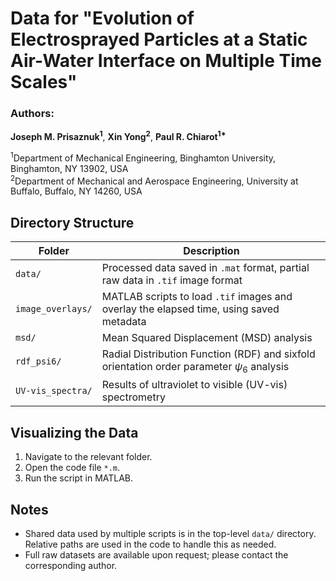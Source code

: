 # Data for "Evolution of Electrosprayed Particles at a Static Air-Water Interface on Multiple Time Scales"

### Authors:
**Joseph M. Prisaznuk<sup>1</sup>**, **Xin Yong<sup>2</sup>**, **Paul R. Chiarot<sup>1\*</sup>**

<sup>1</sup>Department of Mechanical Engineering, Binghamton University, Binghamton, NY 13902, USA  
<sup>2</sup>Department of Mechanical and Aerospace Engineering, University at Buffalo, Buffalo, NY 14260, USA  

## Directory Structure

| Folder             | Description                                                                                     |
|--------------------|-------------------------------------------------------------------------------------------------|
| `data/`            | Processed data saved in `.mat` format, partial raw data in `.tif` image format                  |
| `image_overlays/`  | MATLAB scripts to load `.tif` images and overlay the elapsed time, using saved metadata         |
| `msd/`             | Mean Squared Displacement (MSD) analysis                                                        |
| `rdf_psi6/`        | Radial Distribution Function (RDF) and sixfold orientation order parameter $\psi_6$ analysis    |
| `UV-vis_spectra/`  | Results of ultraviolet to visible (UV-vis) spectrometry                                         |

## Visualizing the Data

1. Navigate to the relevant folder.
2. Open the code file `*.m`.
3. Run the script in MATLAB.

## Notes
- Shared data used by multiple scripts is in the top-level `data/` directory. Relative paths are used in the code to handle this as needed. 
- Full raw datasets are available upon request; please contact the corresponding author. 